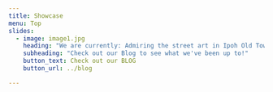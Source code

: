 ```yaml
---
title: Showcase
menu: Top
slides:
  - image: image1.jpg
    heading: "We are currently: Admiring the street art in Ipoh Old Town, Malaysia"
    subheading: "Check out our Blog to see what we've been up to!"
    button_text: Check out our BLOG
    button_url: ../blog

---
```

